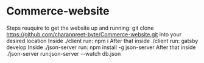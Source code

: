 # Commerce-website
Steps reuquire to get the website up and running:
git clone https://github.com/charanpreet-byte/Commerce-website.git into your desired location 
Inside ./client run: npm i 
After that inside ./client run: gatsby develop
Inside ./json-server run: npm install -g json-server
After that inside ./json-server run:json-server --watch db.json
